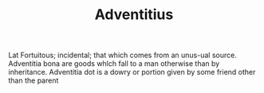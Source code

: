 ---
title: Adventitius
permalink: "/definitions/adventitius.html"
body: Lat Fortuitous; incidental; that which comes from an unus-ual source. Adventitia
  bona are goods whlch fall to a man otherwise than by inheritance. Adventitia dot
  is a dowry or portion given by some friend other than the parent
published_at: '2018-07-07'
layout: post
---